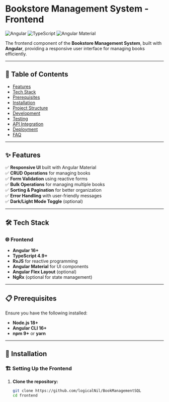 # Bookstore Management System - Frontend

![Angular](https://img.shields.io/badge/Angular-16+-red.svg)
![TypeScript](https://img.shields.io/badge/TypeScript-4.9+-blue.svg)
![Angular Material](https://img.shields.io/badge/Angular_Material-16+-purple.svg)

The frontend component of the **Bookstore Management System**, built with **Angular**, providing a responsive user interface for managing books efficiently.

---

## 📖 Table of Contents
- [Features](#features)
- [Tech Stack](#tech-stack)
- [Prerequisites](#prerequisites)
- [Installation](#installation)
- [Project Structure](#project-structure)
- [Development](#development)
- [Testing](#testing)
- [API Integration](#api-integration)
- [Deployment](#deployment)
- [FAQ](#faq)

---

## ✨ Features

✅ **Responsive UI** built with Angular Material  
✅ **CRUD Operations** for managing books  
✅ **Form Validation** using reactive forms  
✅ **Bulk Operations** for managing multiple books  
✅ **Sorting & Pagination** for better organization  
✅ **Error Handling** with user-friendly messages  
✅ **Dark/Light Mode Toggle** (optional)  

---

## 🛠️ Tech Stack

### 🌐 Frontend
- **Angular 16+**
- **TypeScript 4.9+**
- **RxJS** for reactive programming
- **Angular Material** for UI components
- **Angular Flex Layout** (optional)
- **NgRx** (optional for state management)

---

## 📋 Prerequisites

Ensure you have the following installed:
- **Node.js 18+**
- **Angular CLI 16+**
- **npm 9+** or **yarn**

---

## 🚀 Installation

### 🏗️ Setting Up the Frontend

1. **Clone the repository:**
   ```bash
   git clone https://github.com/logicalNil/BookManagementSQL
   cd frontend
